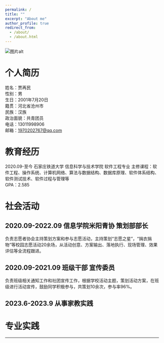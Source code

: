 ```yaml
---
permalink: /
title: ""
excerpt: "About me"
author_profile: true
redirect_from: 
  - /about/
  - /about.html
---
```



![图片alt](./jzm.png"图片title")



个人简历
======
姓名：贾再民  
性别：男  
生日：2001年7月20日  
籍贯：河北省沧州市  
民族：汉族  
政治面貌：共青团员  
电话：13011998906  
邮箱：1970202767@qq.com  

教育经历
======
2020.09-至今 石家庄铁道大学 信息科学与技术学院 软件工程专业
主修课程：软件工程、操作系统、计算机网络、算法与数据结构、数据库原理、软件体系结构、 软件测试技术、软件过程与管理等  
GPA：2.585  

社会活动
======

2020.09-2022.09 信息学院米阳青协 策划部部长  
------

负责志愿者协会主持策划方案和参与志愿活动，主持策划“志愿之星”，“捐衣捐物”等校园志愿活动20余场，从活动创意、方案输出、落地执行、现场管理、效果评估等全流程跟进。

2020.09-2021.09 班级干部 宣传委员
------

负责班级相关通知工作和社团宣传工作，根据学校活动主题，策划活动方案，在班级进行活动宣传，鼓励同学积极参与，共策划10余次，参与率96%。  

2023.6-2023.9 从事家教实践
------

专业实践
======
 
------





